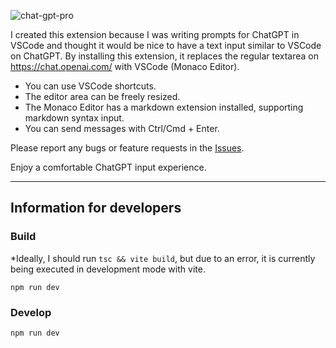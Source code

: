 ![chat-gpt-pro](https://user-images.githubusercontent.com/24843808/235703116-edf34df5-a4f8-4751-a586-9410b28e7f0e.gif)

I created this extension because I was writing prompts for ChatGPT in VSCode and thought it would be nice to have a text input similar to VSCode on ChatGPT. By installing this extension, it replaces the regular textarea on https://chat.openai.com/ with VSCode (Monaco Editor).

- You can use VSCode shortcuts.
- The editor area can be freely resized.
- The Monaco Editor has a markdown extension installed, supporting markdown syntax input.
- You can send messages with Ctrl/Cmd + Enter.

Please report any bugs or feature requests in the [Issues](https://github.com/hand-dot/chat-gpt-pro/issues).

Enjoy a comfortable ChatGPT input experience.

---

## Information for developers

### Build 
*Ideally, I should run `tsc && vite build`, but due to an error, it is currently being executed in development mode with vite.
```
npm run dev
```

### Develop
```
npm run dev
```